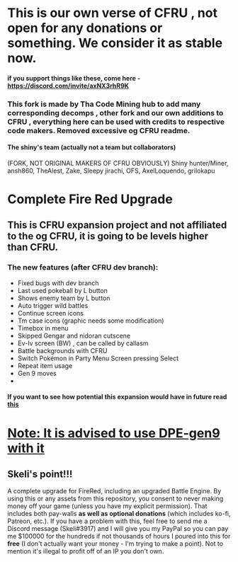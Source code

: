 # This is our own verse of CFRU , not open for any donations or something. We consider it as stable now.

#### if you support things like these, come here - https://discord.com/invite/axNX3rhR9K
### This fork is made by Tha Code Mining hub to add many corresponding decomps , other fork and our own additions to CFRU , everything here can be used with credits to respective code makers. Removed excessive og CFRU readme.

#### The shiny's team (actually not a team but collaborators)
(FORK, NOT ORIGINAL MAKERS OF CFRU OBVIOUSLY)
Shiny hunter/Miner,
ansh860,
TheAlest,
Zake,
Sleepy jirachi,
OFS,
AxelLoquendo,
grilokapu

# Complete Fire Red Upgrade
## This is CFRU expansion project and not affiliated to the og CFRU, it is going to be levels higher than CFRU.
### The new features (after CFRU dev branch):
- Fixed bugs with dev branch 
- Last used pokeball by L button
- Shows enemy team by L button
- Auto trigger wild battles
- Continue screen icons
- Tm case icons (graphic needs some modification)
- Timebox in menu
- Skipped Gengar and nidoran cutscene
- Ev-Iv screen (BW) , can be called by callasm
- Battle backgrounds with CFRU
- Switch Pokémon in Party Menu Screen pressing Select
- Repeat item usage
- Gen 9 moves
- 
#### If you want to see how potential this expansion would have in future read [this](https://github.com/Shiny-Miner/CFRU-expansion/blob/Experiments/todo.md)

# [Note: It is advised to use DPE-gen9 with it](https://github.com/Shiny-Miner/Dynamic-Pokemon-Expansion-Gen-9)
## Skeli's point!!!
A complete upgrade for FireRed, including an upgraded Battle Engine. By using this or any assets from this repository, you consent to never making money off your game (unless you have my explicit permission). That includes both pay-walls **as well as optional donations** (which includes ko-fi, Patreon, etc.). If you have a problem with this, feel free to send me a Discord message (Skeli#3917) and I will give you my PayPal so you can pay me $100000 for the hundreds if not thousands of hours I poured into this for **free** (I don't actually want your money - I'm trying to make a point). Not to mention it's illegal to profit off of an IP you don't own.
